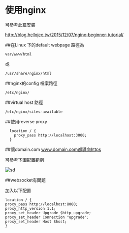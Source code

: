 # 使用nginx

可參考此篇安裝

http://blog.hellojcc.tw/2015/12/07/nginx-beginner-tutorial/

##在Linux 下的default webpage 路徑為

```
var/www/html
```

或
```
/usr/share/nginx/html
```

##nginx的config 檔案路徑

```
/etc/nginx/ 
```

##virtual host 路徑
```
/etc/nginx/sites-available
```

##使用reverse proxy
```
  location / {
    proxy_pass http://localhost:3000;
  }
```

##讓domain.com www.domain.com都導向https

可參考下圖配置範例


![sd](https://cloud.githubusercontent.com/assets/11001914/17406653/ed731d6c-5a96-11e6-971a-fabbde3a4a9f.png)



##websocket有問題

加入以下配置

```
location / {
proxy_pass http://localhost:8080;
proxy_http_version 1.1;
proxy_set_header Upgrade $http_upgrade;
proxy_set_header Connection "upgrade";
proxy_set_header Host $host;
}
```
